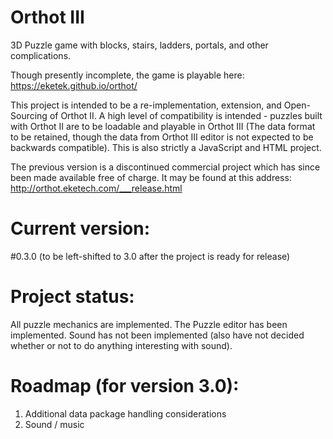 # Orthot III
3D Puzzle game with blocks, stairs, ladders, portals, and other complications.

Though presently incomplete, the game is playable here:
https://eketek.github.io/orthot/

This project is intended to be a re-implementation, extension, and Open-Sourcing of Orthot II.  A high level of compatibility is intended - puzzles built with Orthot II are to be loadable and playable in Orthot III (The data format to be retained, though the data from Orthot III editor is not expected to be backwards compatible).  This is also strictly a JavaScript and HTML project.

The previous version is a discontinued commercial project which has since been made available free of charge.  It may be found at this address:
http://orthot.eketech.com/___release.html

# Current version:
#0.3.0 (to be left-shifted to 3.0 after the project is ready for release)

# Project status:
All puzzle mechanics are implemented.  The Puzzle editor has been implemented.  Sound has not been implemented (also have not decided whether or not to do anything interesting with sound).

# Roadmap (for version 3.0): 
1.  Additional data package handling considerations
2.  Sound / music 
